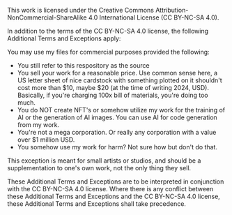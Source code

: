 This work is licensed under the Creative Commons Attribution-NonCommercial-ShareAlike 4.0 International License (CC BY-NC-SA 4.0).

In addition to the terms of the CC BY-NC-SA 4.0 license, the following Additional Terms and Exceptions apply:

You may use my files for commercial purposes provided the following:

- You still refer to this respository as the source
- You sell your work for a reasonable price. Use common sense here, a US letter sheet of nice cardstock with something plotted on it shouldn't cost more than $10, maybe $20 (at the time of writing 2024, USD). Basically, if you're charging 100x bill of materials, you're doing too much.
- You do NOT create NFT's or somehow utilize my work for the training of AI or the generation of AI images. You can use AI for code generation from my work.
- You're not a mega corporation. Or really any corporation with a value over $1 million USD.
- You somehow use my work for harm? Not sure how but don't do that.

This exception is meant for small artists or studios, and should be a supplementation to one's own work, not the only thing they sell.

These Additional Terms and Exceptions are to be interpreted in conjunction with the CC BY-NC-SA 4.0 license. Where there is any conflict between these Additional Terms and Exceptions and the CC BY-NC-SA 4.0 license, these Additional Terms and Exceptions shall take precedence.
